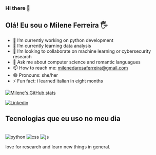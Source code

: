 ### Hi there 👋

<!--
**MileneRFerreira/MileneRFerreira** is a ✨ _special_ ✨ repository because its `README.md` (this file) appears on your GitHub profile.

-->
## Olá! Eu sou o Milene Ferreira 🖐️


- 🔭 I’m currently working on python development 
- 🌱 I’m currently learning data analysis
- 👯 I’m looking to collaborate on  machine learning or cybersecurity research
- 💬 Ask me about computer science and romantic languagues
- 📫 How to reach me: milenedarosaferreira@gmail.com
- 😄 Pronouns: she/her
- ⚡ Fun fact: i learned italian in eight months

[![Milene's GitHub stats](https://github-readme-stats.vercel.app/api?username=MileneRFerreira)](https://github.com/MileneRFerreira/github-readme-stats)

[![Linkedin](https://img.shields.io/badge/LinkedIn-0077B5?style=for-the-badge&logo=linkedin&logoColor=white)](https://www.linkedin.com/in/milene-r-ferreira-b837781a3)

## Tecnologias que eu uso no meu dia

<div style="display: inline_block"><br/>
<div style="display: inline_block">
  <img align="center" alt="python" src="https://img.shields.io/badge/Python-3776AB?style=for-the-badge&logo=python&logoColor=white" />
  <img align="center" alt="css" src="https://img.shields.io/badge/CSS3-1572B6?style=for-the-badge&logo=css3&logoColor=white" />
  <img align="center" alt="js" src="https://img.shields.io/badge/JavaScript-F7DF1E?style=for-the-badge&logo=javascript&logoColor=black" />

love for research and learn new things in general.

